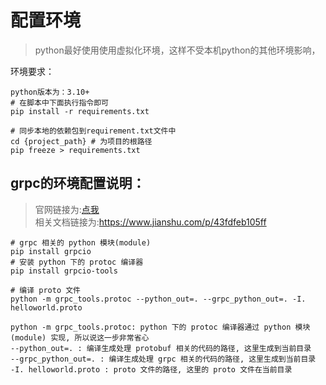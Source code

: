 # 配置环境

> python最好使用使用虚拟化环境，这样不受本机python的其他环境影响，

环境要求：

```shell
python版本为：3.10+
# 在脚本中下面执行指令即可
pip install -r requirements.txt

# 同步本地的依赖包到requirement.txt文件中
cd {project_path} # 为项目的根路径
pip freeze > requirements.txt
```

## grpc的环境配置说明：

> 官网链接为:[点我](https://grpc.io/docs/languages/python/quickstart/)  
> 相关文档链接为:https://www.jianshu.com/p/43fdfeb105ff

```shell
# grpc 相关的 python 模块(module) 
pip install grpcio
# 安装 python 下的 protoc 编译器
pip install grpcio-tools

# 编译 proto 文件
python -m grpc_tools.protoc --python_out=. --grpc_python_out=. -I. helloworld.proto

python -m grpc_tools.protoc: python 下的 protoc 编译器通过 python 模块(module) 实现, 所以说这一步非常省心
--python_out=. : 编译生成处理 protobuf 相关的代码的路径, 这里生成到当前目录
--grpc_python_out=. : 编译生成处理 grpc 相关的代码的路径, 这里生成到当前目录
-I. helloworld.proto : proto 文件的路径, 这里的 proto 文件在当前目录
```



